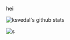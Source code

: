 hei

![ksvedal's github stats](https://github-readme-stats.vercel.app/api?username=ksvedal&show_icons=true&theme=tokyonight)

![s](https://github-readme-stats.vercel.app/api/top-langs?username=ksvedal&show_icons=true&locale=en&layout=compact&theme=tokyonight)
